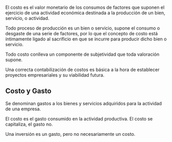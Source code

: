El costo es el valor monetario de los consumos de factores que suponen el ejercicio de una actividad económica destinada a la producción de un bien, servicio, o actividad.

Todo proceso de producción es un bien o servicio, supone el consumo o desgaste de una serie de factores, por lo que el concepto de costo está íntimamente ligado al sacrificio en que se incurre para producir dicho bien o servicio.

Todo costo conlleva un componente de subjetividad que toda valoración supone.

Una correcta contabilización de costos es básica a la hora de establecer proyectos empresariales y su viabilidad futura.

## Costo y Gasto

Se denominan gastos a los bienes y servicios adquiridos para la actividad de una empresa.

El costo es el gasto consumido en la actividad productiva. El costo se capitaliza, el gasto no.

Una inversión es un gasto, pero no necesariamente un costo.
